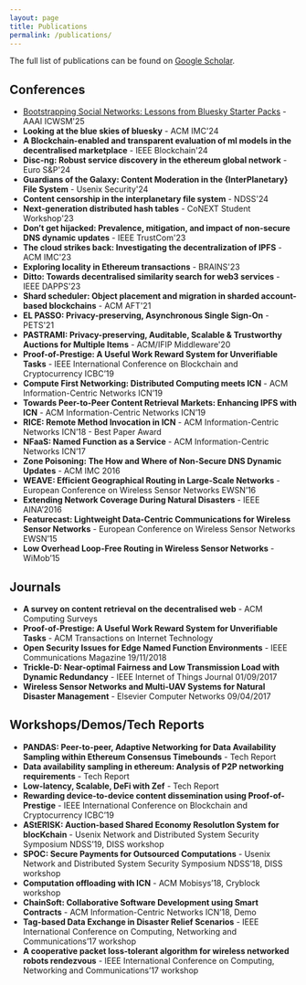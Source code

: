 ```yaml
---
layout: page
title: Publications
permalink: /publications/
---
```

The full list of publications can be found on [Google Scholar](https://scholar.google.co.uk/citations?user=rg5x6CAAAAAJ). 

## Conferences
* [Bootstrapping Social Networks: Lessons from Bluesky Starter Packs](publications/bluesky2.pdf) - AAAI ICWSM'25
* **Looking at the blue skies of bluesky** - ACM IMC'24
* **A Blockchain-enabled and transparent evaluation of ml models in the decentralised marketplace** - IEEE Blockchain'24
* **Disc-ng: Robust service discovery in the ethereum global network** - Euro S&P'24
* **Guardians of the Galaxy: Content Moderation in the {InterPlanetary} File System** - Usenix Security'24
* **Content censorship in the interplanetary file system** - NDSS'24
* **Next-generation distributed hash tables** - CoNEXT Student Workshop'23
* **Don’t get hijacked: Prevalence, mitigation, and impact of non-secure DNS dynamic updates** - IEEE TrustCom'23
* **The cloud strikes back: Investigating the decentralization of IPFS** - ACM IMC'23
* **Exploring locality in Ethereum transactions** - BRAINS'23
* **Ditto: Towards decentralised similarity search for web3 services** - IEEE DAPPS'23
* **Shard scheduler: Object placement and migration in sharded account-based blockchains** - ACM AFT'21
* **EL PASSO: Privacy-preserving, Asynchronous Single Sign-On** - PETS'21
* **PASTRAMI: Privacy-preserving, Auditable, Scalable & Trustworthy Auctions for Multiple Items** - ACM/IFIP Middleware'20
* **Proof-of-Prestige: A Useful Work Reward System for Unverifiable Tasks** - IEEE International Conference on Blockchain and Cryptocurrency ICBC’19
* **Compute First Networking: Distributed Computing meets ICN** - ACM Information-Centric Networks ICN’19
* **Towards Peer-to-Peer Content Retrieval Markets: Enhancing IPFS with ICN** - ACM Information-Centric Networks ICN’19
* **RICE: Remote Method Invocation in ICN** - ACM Information-Centric Networks ICN’18 - Best Paper Award
* **NFaaS: Named Function as a Service** - ACM Information-Centric Networks ICN’17
* **Zone Poisoning: The How and Where of Non-Secure DNS Dynamic Updates** - ACM IMC 2016
* **WEAVE: Efficient Geographical Routing in Large-Scale Networks** - European Conference on Wireless Sensor Networks EWSN’16
* **Extending Network Coverage During Natural Disasters** - IEEE AINA’2016
* **Featurecast: Lightweight Data-Centric Communications for Wireless Sensor Networks** - European Conference on Wireless Sensor Networks EWSN’15
* **Low Overhead Loop-Free Routing in Wireless Sensor Networks** - WiMob’15


## Journals
* **A survey on content retrieval on the decentralised web** - ACM Computing Surveys
* **Proof-of-Prestige: A Useful Work Reward System for Unverifiable Tasks** - ACM Transactions on Internet Technology
* **Open Security Issues for Edge Named Function Environments** - IEEE Communications Magazine 19/11/2018
* **Trickle-D: Near-optimal Fairness and Low Transmission Load with Dynamic Redundancy** - IEEE Internet of Things Journal 01/09/2017
* **Wireless Sensor Networks and Multi-UAV Systems for Natural Disaster Management** - Elsevier Computer Networks 09/04/2017


## Workshops/Demos/Tech Reports
* **PANDAS: Peer-to-peer, Adaptive Networking for Data Availability Sampling within Ethereum Consensus Timebounds** - Tech Report
* **Data availability sampling in ethereum: Analysis of P2P networking requirements** - Tech Report
* **Low-latency, Scalable, DeFi with Zef** - Tech Report
* **Rewarding device-to-device content dissemination using Proof-of-Prestige** - IEEE International Conference on Blockchain and Cryptocurrency ICBC’19
* **AStERISK: Auction-based Shared Economy ResolutIon System for blocKchain** - Usenix Network and Distributed System Security Symposium NDSS’19, DISS workshop
* **SPOC: Secure Payments for Outsourced Computations** - Usenix Network and Distributed System Security Symposium NDSS’18, DISS workshop
* **Computation offloading with ICN** - ACM Mobisys’18, Cryblock workshop
* **ChainSoft: Collaborative Software Development using Smart Contracts** - ACM Information-Centric Networks ICN’18, Demo
* **Tag-based Data Exchange in Disaster Relief Scenarios** - IEEE International Conference on Computing, Networking and Communications’17 workshop
* **A cooperative packet loss-tolerant algorithm for wireless networked robots rendezvous** - IEEE International Conference on Computing, Networking and Communications’17 workshop




